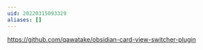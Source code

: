 ```yaml
---
uid: 20220315093329
aliases: []
---
```

https://github.com/qawatake/obsidian-card-view-switcher-plugin